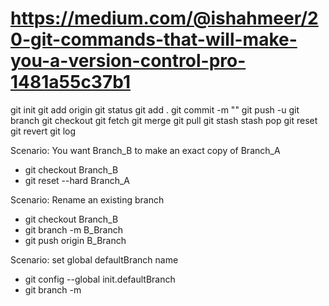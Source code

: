 # https://medium.com/@ishahmeer/20-git-commands-that-will-make-you-a-version-control-pro-1481a55c37b1

git init
git add origin <url>
git status
git add 
  .
git commit
  -m "<message>"
git push
  -u 
git branch
git checkout
git fetch
git merge
git pull
git stash
  stash pop
git reset
git revert
git log

Scenario: You want Branch_B to make an exact copy of Branch_A
- git checkout Branch_B
- git reset --hard Branch_A

Scenario: Rename an existing branch
- git checkout Branch_B
- git branch -m B_Branch
- git push origin B_Branch

Scenario: set global defaultBranch name
- git config --global init.defaultBranch <name>
- git branch -m <name>